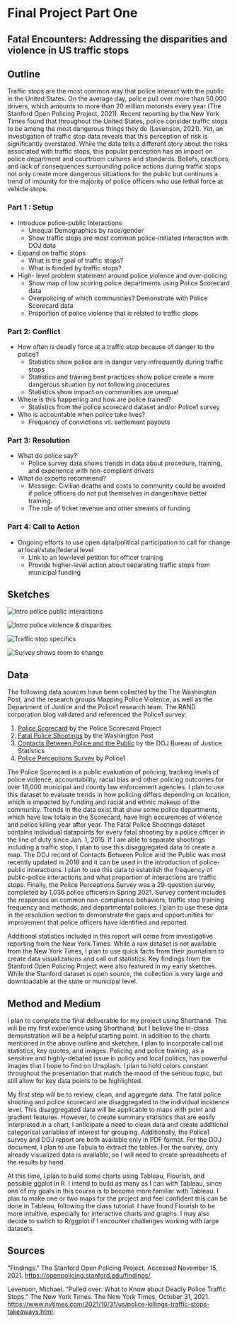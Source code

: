 # Final Project Part One
## Fatal Encounters: Addressing the disparities and violence in US traffic stops  

## Outline

Traffic stops are the most common way that police interact with the public in the United States. On the average day, police pull over more than 50,000 drivers, which amounts to more than 20 million motorists every year (The Stanford Open Policing Project, 2021). Recent reporting by the New York Times found that throughout the United States, police consider traffic stops to be among the most dangerous things they do (Levenson, 2021). Yet, an investigation of traffic stop data reveals that this perception of risk is significantly overstated. While the data tells a different story about the risks associated with traffic stops, this popular perception has an impact on police department and courtroom cultures and standards. Beliefs, practices, and lack of consequences surrounding police actions during traffic stops not only create more dangerous situations for the public but continues a trend of impunity for the majority of police officers who use lethal force at vehicle stops.

### Part 1 : Setup  
- Introduce police-public Interactions
   - Unequal Demographics by race/gender
   - Show traffic stops are most common police-initiated interaction with DOJ data
- Expand on traffic stops 
   - What is the goal of traffic stops?
   - What is funded by traffic stops?
- High- level problem statement around police violence and over-policing 
   - Show map of low scoring police departments using Police Scorecard data 
   - Overpolicing of which communities? Demonstrate with Police Scorecard data
   - Proportion of police violence that is related to traffic stops 

### Part 2: Conflict 
- How often is deadly force at a traffic stop because of danger to the police?
   - Statistics show police are in danger very infrequently during traffic stops 
   - Statistics and training best practices show police create a more dangerous situation by not following procedures 
   - Statistics show impact on communities are unequal 
- Where is this happening and how are police trained? 
   - Statistics from the police scorecard dataset and/or Police1 survey
- Who is accountable when police take lives? 
   - Frequency of convictions vs. settlement payouts 

### Part 3: Resolution 
- What do police say? 
   - Police survey data shows trends in data about procedure, training, and experience with non-complient drivers
- What do experts recommend? 
   - Message: Civilian deaths and costs to community could be avoided if police officers do not put themselves in danger/have better training. 
   - The role of ticket revenue and other streams of funding 

### Part 4: Call to Action 
- Ongoing efforts to use open data/political participation to call for change at local/state/federal level
   - Link to an low-level petition for officer training 
   - Provide higher-level action about separating traffic stops from municipal funding 

## Sketches

![Intro police public interactions](final_sketches1.jpeg)

![Intro police violence & disparities](final_sketches2.jpeg)

![Traffic stop specifics](final_sketches3.jpeg)

![Survey shows room to change](final_sketches4.jpeg)

## Data
The following data sources have been collected by the The Washington Post, and the research groups Mapping Police Violence, as well as the Department of Justice and the Police1 research team. The RAND corporation blog validated and referenced the Police1 survey. 

1. [Police Scorecard](scorecard.csv) by the Police Scorecard Project 
2. [Fatal Police Shootings](fatal-police-shootings-data.csv) by the Washington Post 
3. [Contacts Between Police and the Public](DOJ_police_contacts.pdf) by the DOJ Bureau of Justice Statistics
4. [Police Perceptions Survey](Police1_Survey.pdf) by Police1 
 
The Police Scorecard is a public evaluation of policing, tracking levels of police violence, accountability, racial bias and other policing outcomes for over 16,000 municipal and county law enforcement agencies. I plan to use this dataset to evaluate trends in how policing differs depending on location, which is impacted by funding and racial and ethnic makeup of the community. Trends in the data exist that show some police departments, which have low totals in the Scorecard, have high occurences of violence and police killing year after year. The Fatal Police Shootings dataset contains individual datapoints for every fatal shooting  by a police officer in the line of duty since Jan. 1, 2015. If I am able to separate shootings including a traffic stop, I plan to use this disaggregated data to create a map. The DOJ record of Contacts Between Police and the Public was most recently updated in 2018 and it can be used in the introduction of police-public interactions. I plan to use this data to establish the frequency of public-police interactions and what proportion of interactions are traffic stops. Finally, the Police Perceptions Survey was a 29-question survey, completed by 1,036 police officers in Spring 2021. Survey content includes the responses on common non-compliance behaviors, traffic stop training frequency and methods, and departmental policies. I plan to use these data in the resolution section to demonstrate the gaps and opportunities for improvement that police officers have identified and reported.  

Additional statistics included in this report will come from investigative reporting from the New York Times. While a raw dataset is not available from the New York Times, I plan to use quick facts from their journalism to create data visualizations and call out statistics. Key findings from the Stanford Open Policing Project were also featured in my early sketches. While the Stanford dataset is open source, the collection is very large and downloadable at the state or municipal level. 

## Method and Medium 

I plan to complete the final deliverable for my project using Shorthand. This will be my first experience using Shorthand, but I believe the in-class demonstration will be a helpful starting point. In addition to the charts mentioned in the above outline and sketches, I plan to incorporate call out statistics, key quotes, and images. Policing and police training, as a sensitive and highly-debated issue in policy and local politics, has powerful images that I hope to find on Unsplash. I plan to hold colors constant throughout the presentation that match the mood of the serious topic, but still allow for key data points to be highlighted.   

My first step will be to review, clean, and aggregate data. The fatal police shooting and police scorecard are disaggregated to the individual incidence level. This disaggregated data will be applicable to maps with point and gradient features. However, to create summary statistics that are easily interpreted in a chart, I anticipate a need to clean data and create additional categorical variables of interest for grouping. Additionally, the Police1 survey and DOJ report are both available only in PDF format. For the DOJ document, I plan to use Tabula to extract the tables. For the survey, only already visualized data is available, so I will need to create spreadsheets of the results by hand.

At this time, I plan to  build some charts using Tableau, Flourish, and possible ggplot in R. I intend to build as many as I can with Tableau, since one of my goals in this course is to become more familiar with Tableau. I plan to make one or two maps for the project and feel confident this can be done in Tableau, following the class tutorial. I have found Flourish to be more intuitive, especially for interactive charts and graphs. I may also decide to switch to R/ggplot if I encounter challenges working with large datasets. 

## Sources

"Findings." The Stanford Open Policing Project. Accessed November 15, 2021. https://openpolicing.stanford.edu/findings/

Levenson, Michael. “Pulled over: What to Know about Deadly Police Traffic Stops.” The New York Times. The New York Times, October 31, 2021. https://www.nytimes.com/2021/10/31/us/police-killings-traffic-stops-takeaways.html. 

